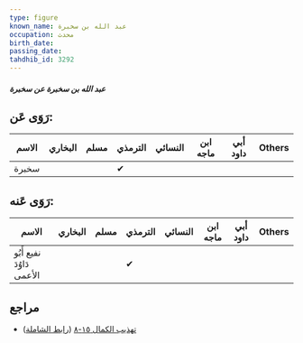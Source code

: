 ```yaml
---
type: figure
known_name: عبد الله بن سخبرة
occupation: محدث
birth_date:
passing_date:
tahdhib_id: 3292
---
```

##### عبد الله بن سخبرة عن سخبرة

## رَوَى عَن:
| الاسم | البخاري | مسلم | الترمذي | النسائي | ابن ماجه | أبي داود | Others |
| ----- | ------- | ---- | ------- | ------- | -------- | -------- | ------ |
| سخبرة |         |      | ✔       |         |          |          |        |
## رَوَى عَنه:
| الاسم                     | البخاري | مسلم | الترمذي | النسائي | ابن ماجه | أبي داود | Others |
| ------------------------- | ------- | ---- | ------- | ------- | -------- | -------- | ------ |
| نفيع أَبُو دَاوُدَ الأعمى |         |      | ✔       |         |          |          |        |
## مراجع
- [تهذيب الكمال ١٥-٨](obsidian://open?vault=Tahdhib-al-Kamal&file=Figures/٣٢٩٢-عبد%20الله%20بن%20سخبرة%20عن%20سخبرة) ([رابط الشاملة](https://shamela.ws/book/3722/7492))